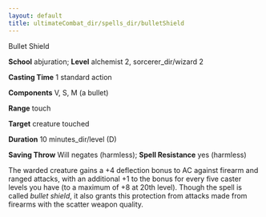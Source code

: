```yaml
---
layout: default
title: ultimateCombat_dir/spells_dir/bulletShield
---
```

Bullet Shield

**School** abjuration; **Level** alchemist 2, sorcerer_dir/wizard 2

**Casting Time** 1 standard action

**Components** V, S, M (a bullet)

**Range** touch

**Target** creature touched

**Duration** 10 minutes_dir/level (D)

**Saving Throw** Will negates (harmless); **Spell Resistance** yes (harmless)

The warded creature gains a +4 deflection bonus to AC against firearm and ranged attacks, with an additional +1 to the bonus for every five caster levels you have (to a maximum of +8 at 20th level). Though the spell is called _bullet shield_, it also grants this protection from attacks made from firearms with the scatter weapon quality.

